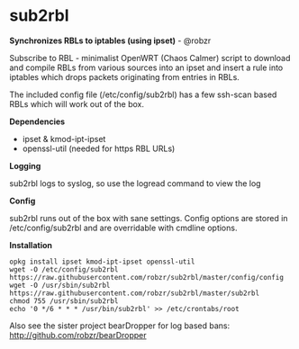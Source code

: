 # sub2rbl
**Synchronizes RBLs to iptables (using ipset)** - @robzr

Subscribe to RBL - minimalist OpenWRT (Chaos Calmer) script to download
and compile RBLs from various sources into an ipset and insert a rule
into iptables which drops packets originating from entries in RBLs.

The included config file (/etc/config/sub2rbl) has a few ssh-scan based 
RBLs which will work out of the box.

**Dependencies**
- ipset & kmod-ipt-ipset
- openssl-util (needed for https RBL URLs)

**Logging**

sub2rbl logs to syslog, so use the logread command to view the log

**Config**

sub2rbl runs out of the box with sane settings. Config options are 
stored in /etc/config/sub2rbl and are overridable with cmdline options.

**Installation**

	opkg install ipset kmod-ipt-ipset openssl-util
	wget -O /etc/config/sub2rbl https://raw.githubusercontent.com/robzr/sub2rbl/master/config/config
	wget -O /usr/sbin/sub2rbl https://raw.githubusercontent.com/robzr/sub2rbl/master/sub2rbl
	chmod 755 /usr/sbin/sub2rbl
	echo '0 */6 * * * /usr/bin/sub2rbl' >> /etc/crontabs/root

Also see the sister project bearDropper for log based bans: http://github.com/robzr/bearDropper

